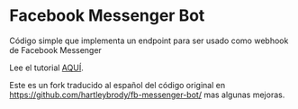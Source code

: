 # Facebook Messenger Bot
Código simple que implementa un endpoint para ser usado como webhook de Facebook Messenger

Lee el tutorial [AQUÍ](https://chatbotchile.cl/blog/crea-tu-primer-chatbot-de-facebook-messenger-en-python/).

Este es un fork traducido al español del código original en https://github.com/hartleybrody/fb-messenger-bot/ mas algunas mejoras.